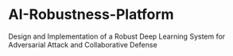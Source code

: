 # AI-Robustness-Platform
Design and Implementation of a Robust Deep Learning System for Adversarial Attack and Collaborative Defense
